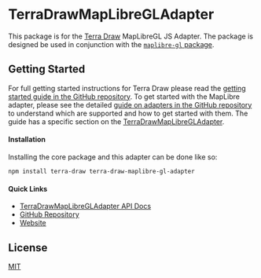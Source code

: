 # TerraDrawMapLibreGLAdapter

This package is for the [Terra Draw](https://www.github.com/JamesLMilner/terra-draw) MapLibreGL JS Adapter. The package is designed be used in conjunction with the [`maplibre-gl` package](https://www.npmjs.com/package/maplibre-gl).

## Getting Started

For full getting started instructions for Terra Draw please read the [getting started guide in the GitHub repository](https://github.com/JamesLMilner/terra-draw/blob/main/guides/1.GETTING_STARTED.md). To get started with the MapLibre adapter, please see the detailed [guide on adapters in the GitHub repository](https://github.com/JamesLMilner/terra-draw/blob/main/guides/3.ADAPTERS.md) to understand which are supported and how to get started with them. The guide has a specific section on the [TerraDrawMapLibreGLAdapter](https://github.com/JamesLMilner/terra-draw/blob/main/guides/3.ADAPTERS.md#maplibre).


#### Installation

Installing the core package and this adapter can be done like so:

```shell
npm install terra-draw terra-draw-maplibre-gl-adapter
```

#### Quick Links

* [TerraDrawMapLibreGLAdapter API Docs](https://jameslmilner.github.io/terra-draw/classes/terra_draw_maplibre_gl_adapter.TerraDrawMapLibreGLAdapter.html)
* [GitHub Repository](https://www.github.com/JamesLMilner/terra-draw)
* [Website](https://terradraw.io)

## License 

[MIT](https://github.com/JamesLMilner/terra-draw/blob/main/LICENSE)